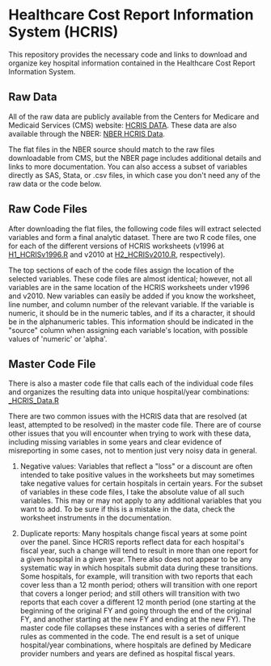 # Healthcare Cost Report Information System (HCRIS)
This repository provides the necessary code and links to download and organize key hospital information contained in the Healthcare Cost Report Information System.

## Raw Data
All of the raw data are publicly available from the Centers for Medicare and Medicaid Services (CMS) website: [HCRIS DATA](https://www.cms.gov/Research-Statistics-Data-and-Systems/Downloadable-Public-Use-Files/Cost-Reports/Cost-Reports-by-Fiscal-Year.html). These data are also available through the NBER: [NBER HCRIS Data](https://www.nber.org/data/hcris.html). 

The flat files in the NBER source should match to the raw files downloadable from CMS, but the NBER page includes additional details and links to more documentation. You can also access a subset of variables directly as SAS, Stata, or .csv files, in which case you don't need any of the raw data or the code below.

## Raw Code Files
After downloading the flat files, the following code files will extract selected variables and form a final analytic dataset. There are two R code files, one for each of the different versions of HCRIS worksheets (v1996 at [H1_HCRISv1996.R](https://github.com/imccart/HCRIS/blob/master/data-code/H1_HCRISv1996.R) and v2010 at [H2_HCRISv2010.R](https://github.com/imccart/HCRIS/blob/master/data-code/H2_HCRISv2010.R), respectively). 

The top sections of each of the code files assign the location of the selected variables. These code files are almost identical; however, not all variables are in the same location of the HCRIS worksheets under v1996 and v2010. New variables can easily be added if you know the worksheet, line number, and column number of the relevant variable. If the variable is numeric, it should be in the numeric tables, and if its a character, it should be in the alphanumeric tables. This information should be indicated in the "source" column when assigning each variable's location, with possible values of 'numeric' or 'alpha'. 


## Master Code File
There is also a master code file that calls each of the individual code files and organizes the resulting data into unique hospital/year combinations: [_HCRIS_Data.R](https://github.com/imccart/HCRIS/blob/master/data-code/_HCRIS_Data.R)

There are two common issues with the HCRIS data that are resolved (at least, attempted to be resolved) in the master code file. There are of course other issues that you will encounter when trying to work with these data, including missing variables in some years and clear evidence of misreporting in some cases, not to mention just very noisy data in general.

1. Negative values: Variables that reflect a "loss" or a discount are often intended to take positive values in the worksheets but may sometimes take negative values for certain hospitals in certain years. For the subset of variables in these code files, I take the absolute value of all such variables. This may or may not apply to any additional variables that you want to add. To be sure if this is a mistake in the data, check the worksheet instruments in the documentation. 

2. Duplicate reports: Many hospitals change fiscal years at some point over the panel. Since HCRIS reports reflect data for each hospital's fiscal year, such a change will tend to result in more than one report for a given hospital in a given year. There also does not appear to be any systematic way in which hospitals submit data during these transitions. Some hospitals, for example, will transition with two reports that each cover less than a 12 month period; others will transition with one report that covers a longer period; and still others will transition with two reports that each cover a different 12 month period (one starting at the beginning of the original FY and going through the end of the original FY, and another starting at the new FY and ending at the new FY). The master code file collapses these instances with a series of different rules as commented in the code. The end result is a set of unique hospital/year combinations, where hospitals are defined by Medicare provider numbers and years are defined as hospital fiscal years.

